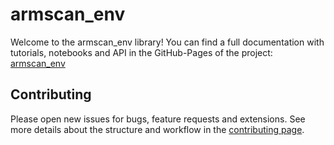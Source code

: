 # armscan_env

Welcome to the armscan_env library!
You can find a full documentation with tutorials, notebooks and API in the GitHub-Pages of the project:
[armscan_env](https://appliedai-initiative.github.io/armscan_env/)


## Contributing
Please open new issues for bugs, feature requests and extensions. See more details about the structure and
workflow in the [contributing page](docs/04_contributing/04_contributing.rst).

